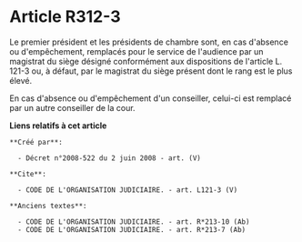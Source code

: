 # Article R312-3

Le premier président et les présidents de chambre sont, en cas d'absence ou d'empêchement, remplacés pour le service de
l'audience par un magistrat du siège désigné conformément aux dispositions de l'article L. 121-3 ou, à défaut, par le
magistrat du siège présent dont le rang est le plus élevé. 

En cas d'absence ou d'empêchement d'un conseiller, celui-ci est remplacé par un autre conseiller de la cour.

**Liens relatifs à cet article**

	**Créé par**:

	  - Décret n°2008-522 du 2 juin 2008 - art. (V)

	**Cite**:

	  - CODE DE L'ORGANISATION JUDICIAIRE. - art. L121-3 (V)

	**Anciens textes**:

	  - CODE DE L'ORGANISATION JUDICIAIRE. - art. R*213-10 (Ab)
	  - CODE DE L'ORGANISATION JUDICIAIRE. - art. R*213-7 (Ab)
